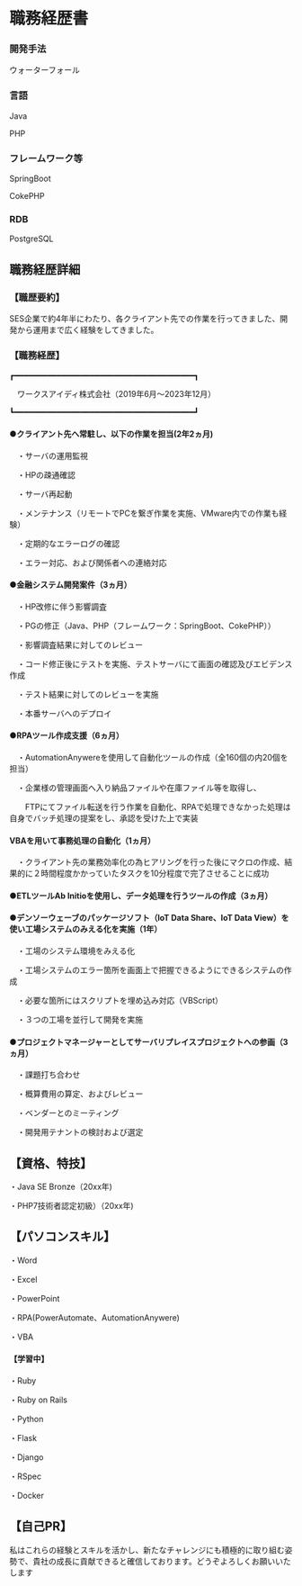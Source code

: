# 職務経歴書

### 開発手法

ウォーターフォール

### 言語

Java

PHP

### フレームワーク等

SpringBoot

CokePHP

### RDB

PostgreSQL


## 職務経歴詳細

### 【職歴要約】

SES企業で約4年半にわたり、各クライアント先での作業を行ってきました、開発から運用まで広く経験をしてきました。

### 【職務経歴】

┏━━━━━━━━━━━━━━━━━━━━━━━━━━━━━━━━━━━━━━┓

　ワークスアイディ株式会社（2019年6月～2023年12月）
 
┗━━━━━━━━━━━━━━━━━━━━━━━━━━━━━━━━━━━━━━┛

#### ●クライアント先へ常駐し、以下の作業を担当(2年2ヵ月)
 
　・サーバの運用監視
  
　・HPの疎通確認
  
　・サーバ再起動
  
　・メンテナンス（リモートでPCを繋ぎ作業を実施、VMware内での作業も経験）

　・定期的なエラーログの確認
  
　・エラー対応、および関係者への連絡対応


#### ●金融システム開発案件（3ヵ月）

　・HP改修に伴う影響調査
 
　・PGの修正（Java、PHP（フレームワーク：SpringBoot、CokePHP））
 
　・影響調査結果に対してのレビュー
  
　・コード修正後にテストを実施、テストサーバにて画面の確認及びエビデンス作成
  
　・テスト結果に対してのレビューを実施
  
　・本番サーバへのデプロイ


#### ●RPAツール作成支援（6ヵ月）
 
　・AutomationAnywereを使用して自動化ツールの作成（全160個の内20個を担当）
  
　・企業様の管理画面へ入り納品ファイルや在庫ファイル等を取得し、
  
　　FTPにてファイル転送を行う作業を自動化、RPAで処理できなかった処理は自身でバッチ処理の提案をし、承認を受けた上で実装

#### VBAを用いて事務処理の自動化（1ヵ月）

　・クライアント先の業務効率化の為ヒアリングを行った後にマクロの作成、結果的に２時間程度かかっていたタスクを10分程度で完了させることに成功
 
#### ●ETLツールAb Initioを使用し、データ処理を行うツールの作成（3ヵ月）

  
#### ●デンソーウェーブのパッケージソフト（IoT Data Share、IoT Data View）を使い工場システムのみえる化を実施（1年）
 
　・工場のシステム環境をみえる化
  
　・工場システムのエラー箇所を画面上で把握できるようにできるシステムの作成
  
　・必要な箇所にはスクリプトを埋め込み対応（VBScript）
  
　・３つの工場を並行して開発を実施


#### ●プロジェクトマネージャーとしてサーバリプレイスプロジェクトへの参画（3ヵ月）
 
　・課題打ち合わせ
  
　・概算費用の算定、およびレビュー
  
　・ベンダーとのミーティング
  
　・開発用テナントの検討および選定


## 【資格、特技】

・Java SE Bronze（20xx年)

・PHP7技術者認定初級）（20xx年)

## 【パソコンスキル】

・Word

・Excel

・PowerPoint

・RPA(PowerAutomate、AutomationAnywere)

・VBA
#### 【学習中】

・Ruby

・Ruby on Rails

・Python

・Flask

・Django

・RSpec

・Docker

## 【自己PR】

私はこれらの経験とスキルを活かし、新たなチャレンジにも積極的に取り組む姿勢で、貴社の成長に貢献できると確信しております。どうぞよろしくお願いいたします
